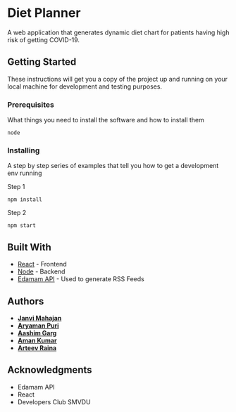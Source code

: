 # Diet Planner

A web application that generates dynamic diet chart for patients having high risk of getting COVID-19.

## Getting Started

These instructions will get you a copy of the project up and running on your local machine for development and testing purposes.

### Prerequisites

What things you need to install the software and how to install them

```
node
```

### Installing

A step by step series of examples that tell you how to get a development env running

Step 1

```
npm install
```

Step 2

```
npm start
```


## Built With

* [React](https://reactjs.org/docs/getting-started.html) - Frontend
* [Node](https://nodejs.org/en/) - Backend
* [Edamam API](https://www.edamam.com/) - Used to generate RSS Feeds


## Authors

* [**Janvi Mahajan**](https://github.com/JanviMahajan14)
* [**Aryaman Puri**](https://github.com/aryamanpuri) 
* [**Aashim Garg**](https://github.com/aashimgarg)
* [**Aman Kumar**](https://github.com/Amankumar29)
* [**Arteev Raina**](https://github.com/arteevraina)


## Acknowledgments

* Edamam API
* React
* Developers Club SMVDU